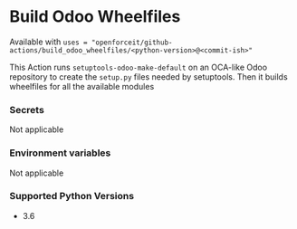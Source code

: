 # Build Odoo Wheelfiles

Available with `uses = "openforceit/github-actions/build_odoo_wheelfiles/<python-version>@<commit-ish>"`

This Action runs `setuptools-odoo-make-default` on an OCA-like Odoo repository to create the `setup.py` files needed by setuptools. Then it builds wheelfiles for all the available modules

### Secrets

Not applicable

### Environment variables

Not applicable

### Supported Python Versions

* 3.6

